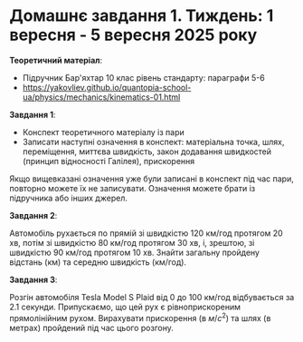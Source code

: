 # Домашнє завдання 1. Тиждень: 1 вересня - 5 вересня 2025 року

**Теоретичний матеріал**:
- Підручник Бар'яхтар 10 клас рівень стандарту: параграфи 5-6
- https://yakovliev.github.io/quantopia-school-ua/physics/mechanics/kinematics-01.html

**Завдання 1**:
- Конспект теоретичного матеріалу із пари
- Записати наступні означення в конспект: матеріальна точка, шлях, переміщення, миттєва швидкість, закон додавання швидкостей (принцип відносності Галілея), прискорення

Якщо вищевказані означення уже були записані в конспект під час пари, повторно можете їх не записувати. Означення можете брати із підручника або інших джерел.

**Завдання 2**:

Автомобіль рухається по прямій зі швидкістю 120 км/год протягом 20 хв, потім зі швидкістю 80 км/год протягом 30 хв, і, зрештою, зі швидкістю 90 км/год протягом 10 хв. Знайти загальну пройдену відстань (км) та середню швидкість (км/год).

**Завдання 3**:

Розгін автомобіля Tesla Model S Plaid від 0 до 100 км/год відбувається за 2.1 секунди. Припускаємо, що цей рух є рівноприскореним прямолінійним рухом. Вирахувати прискорення (в $м/с^2$) та шлях (в метрах) пройдений під час цього розгону.
